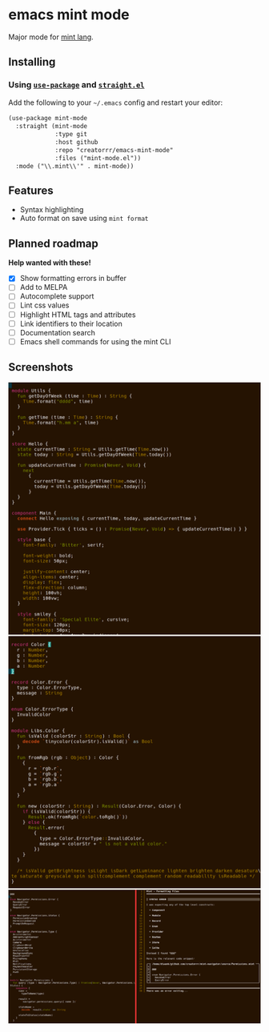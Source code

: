emacs mint mode
===============

Major mode for [mint lang](https://mint-lang.com).

Installing
----------

### Using [`use-package`](https://github.com/jwiegley/use-package) and [`straight.el`](https://github.com/raxod502/straight.el)

Add the following to your `~/.emacs` config and restart your editor:
```elisp
(use-package mint-mode
  :straight (mint-mode
             :type git
             :host github
             :repo "creatorrr/emacs-mint-mode"
             :files ("mint-mode.el"))
  :mode ("\\.mint\\'" . mint-mode))
```

Features
--------

 - Syntax highlighting
 - Auto format on save using `mint format`

Planned roadmap
---------------

__Help wanted with these!__

 - [x] Show formatting errors in buffer
 - [ ] Add to MELPA
 - [ ] Autocomplete support
 - [ ] Lint css values
 - [ ] Highlight HTML tags and attributes
 - [ ] Link identifiers to their location
 - [ ] Documentation search
 - [ ] Emacs shell commands for using the mint CLI

Screenshots
-----------

![Mint syntax highlight example](img/sample1.png?raw=true "Mint syntax highlight")
![Mint syntax highlight example](img/sample2.png?raw=true "Mint syntax highlight")
![Mint auto formatting example](img/sample3.png?raw=true "Mint auto formatting")
